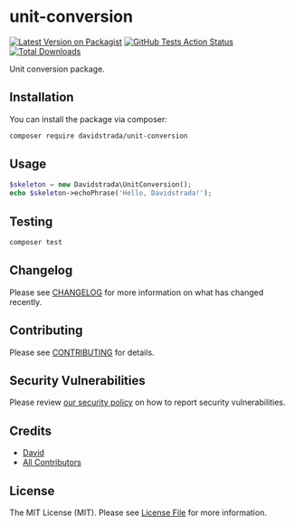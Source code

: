 # unit-conversion

[![Latest Version on Packagist](https://img.shields.io/packagist/v/davidstrada/unit-conversion.svg?style=flat-square)](https://packagist.org/packages/davidstrada/unit-conversion)
[![GitHub Tests Action Status](https://img.shields.io/github/workflow/status/davidstrada/unit-conversion/Tests?label=tests)](https://github.com/davidstrada/unit-conversion/actions?query=workflow%3ATests+branch%3Amaster)
[![Total Downloads](https://img.shields.io/packagist/dt/davidstrada/unit-conversion.svg?style=flat-square)](https://packagist.org/packages/davidstrada/unit-conversion)


Unit conversion package.


## Installation

You can install the package via composer:

```bash
composer require davidstrada/unit-conversion
```

## Usage

```php
$skeleton = new Davidstrada\UnitConversion();
echo $skeleton->echoPhrase('Hello, Davidstrada!');
```

## Testing

```bash
composer test
```

## Changelog

Please see [CHANGELOG](CHANGELOG.md) for more information on what has changed recently.

## Contributing

Please see [CONTRIBUTING](.github/CONTRIBUTING.md) for details.

## Security Vulnerabilities

Please review [our security policy](../../security/policy) on how to report security vulnerabilities.

## Credits

- [David](https://github.com/davidstrada)
- [All Contributors](../../contributors)

## License

The MIT License (MIT). Please see [License File](LICENSE.md) for more information.
